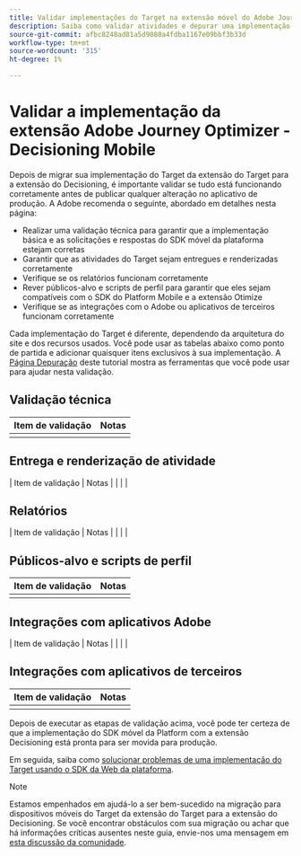 ```yaml
---
title: Validar implementações do Target na extensão móvel do Adobe Journey Optimizer - Decisioning
description: Saiba como validar atividades e depurar uma implementação do Adobe Target usando a extensão móvel do Adobe Journey Optimizer - Decisioning.
source-git-commit: afbc8248ad81a5d9080a4fdba1167e09bbf3b33d
workflow-type: tm+mt
source-wordcount: '315'
ht-degree: 1%

---
```


# Validar a implementação da extensão Adobe Journey Optimizer - Decisioning Mobile

Depois de migrar sua implementação do Target da extensão do Target para a extensão do Decisioning, é importante validar se tudo está funcionando corretamente antes de publicar qualquer alteração no aplicativo de produção. A Adobe recomenda o seguinte, abordado em detalhes nesta página:

* Realizar uma validação técnica para garantir que a implementação básica e as solicitações e respostas do SDK móvel da plataforma estejam corretas
* Garantir que as atividades do Target sejam entregues e renderizadas corretamente
* Verifique se os relatórios funcionam corretamente
* Rever públicos-alvo e scripts de perfil para garantir que eles sejam compatíveis com o SDK do Platform Mobile e a extensão Otimize
* Verifique se as integrações com o Adobe ou aplicativos de terceiros funcionam corretamente

Cada implementação do Target é diferente, dependendo da arquitetura do site e dos recursos usados. Você pode usar as tabelas abaixo como ponto de partida e adicionar quaisquer itens exclusivos à sua implementação. A [Página Depuração](debugging.md) deste tutorial mostra as ferramentas que você pode usar para ajudar nesta validação.

## Validação técnica

| Item de validação | Notas |
|---|---|
| | |


## Entrega e renderização de atividade

| Item de validação | Notas |
| | |

## Relatórios

| Item de validação | Notas |
| | |

## Públicos-alvo e scripts de perfil

| Item de validação | Notas |
|---|---|
| | |

## Integrações com aplicativos Adobe

| Item de validação | Notas |
| | |

## Integrações com aplicativos de terceiros

| Item de validação | Notas |
|---|---|
| | |

Depois de executar as etapas de validação acima, você pode ter certeza de que a implementação do SDK móvel da Platform com a extensão Decisioning está pronta para ser movida para produção.

Em seguida, saiba como [solucionar problemas de uma implementação do Target usando o SDK da Web da plataforma](debugging.md).

>[!NOTE]
>
>Estamos empenhados em ajudá-lo a ser bem-sucedido na migração para dispositivos móveis do Target da extensão do Target para a extensão do Decisioning. Se você encontrar obstáculos com sua migração ou achar que há informações críticas ausentes neste guia, envie-nos uma mensagem em [esta discussão da comunidade](https://experienceleaguecommunities.adobe.com/t5/adobe-experience-platform-data/tutorial-discussion-migrate-target-from-at-js-to-web-sdk/m-p/575587#M463).
